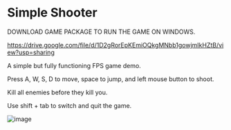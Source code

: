 # Simple Shooter

DOWNLOAD GAME PACKAGE TO RUN THE GAME ON WINDOWS.

https://drive.google.com/file/d/1D2gRorEpKEmiOQkgMNbb1gowjmIkHZtB/view?usp=sharing

A simple but fully functioning FPS game demo. 

Press A, W, S, D to move, space to jump, and left mouse button to shoot.

Kill all enemies before they kill you.

Use shift + tab to switch and quit the game.

![image](https://github.com/PlayerZongying/Game-Projects/raw/master/img/Simple_Shooter_Preview.png)
